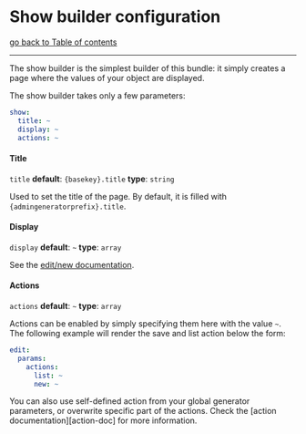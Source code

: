 # Show builder configuration

[go back to Table of contents][back-to-index]

-----

The show builder is the simplest builder of this bundle: it simply creates a page where the values of your object are displayed.

The show builder takes only a few parameters:
```yaml
show:
  title: ~
  display: ~
  actions: ~
```

#### Title
`title` __default__: `{basekey}.title` __type__: `string`

Used to set the title of the page. By default, it is filled with `{admingeneratorprefix}.title`.

#### Display
`display` __default__: `~` __type__: `array`

See the [edit/new documentation][edit-doc-display].

#### Actions
`actions` __default__: `~` __type__: `array`

Actions can be enabled by simply specifying them here with the value `~`. The following example will render the save and list action below the form:
```yaml
edit:
  params:
    actions:
	  list: ~
	  new: ~
```

You can also use self-defined action from your global generator parameters, or overwrite specific part of the actions. Check the [action documentation][action-doc] for more information.



[back-to-index]: ../documentation.md
[edit-doc-display]: builder-edit.md#display